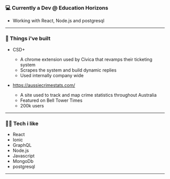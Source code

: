 ### 💻 Currently a Dev @ Education Horizons
 * Working with React, Node.js and postgresql 
*  *  *  *  *

### 🔧 Things i've built
* CSD+
  * A chrome extension used by Civica that revamps their ticketing system
  * Scrapes the system and build dynamic replies
  * Used internally company wide


* https://aussiecrimestats.com/
  * A site used to track and map crime statistics throughout Australia
  * Featured on Bell Tower Times
  * 200k users
*  *  *  *  *

### 👨‍💻 Tech i like 
- React
- Ionic
- GraphQL
- Node.js
- Javascript
- MongoDb
- postgresql
*  *  *  *  *
